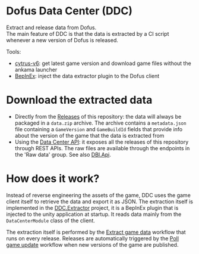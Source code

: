 # Dofus Data Center (DDC)

Extract and release data from Dofus.\
The main feature of DDC is that the data is extracted by a CI script whenever a new version of Dofus is released.

Tools:
- [cytrus-v6](https://github.com/Dofus-Batteries-Included/cytrus-v6): get latest game version and download game files without the ankama launcher
- [BepInEx](https://github.com/BepInEx/BepInEx): inject the data extractor plugin to the Dofus client

# Download the extracted data

- Directly from the [Releases](https://github.com/Dofus-Batteries-Included/DDC/releases) of this repository: the data will always be packaged in a `data.zip` archive. The archive contains a `metadata.json` file containing a `GameVersion` and `GameBuildId` fields that provide info about the version of the game that the data is extracted from
- Using the [Data Center API](https://api.dofusbatteriesincluded.fr/swagger/index.html?urls.primaryName=data-center): it exposes all the releases of this repository through REST APIs. The raw files are available through the endpoints in the 'Raw data' group.
See also [DBI.Api](https://github.com/Dofus-Batteries-Included/DBI.Api).

# How does it work?

Instead of reverse engineering the assets of the game, DDC uses the game client itself to retrieve the data and export it as JSON.
The extraction itself is implemented in the [DDC.Extractor](https://github.com/Dofus-Batteries-Included/DDC/tree/main/DDC.Extractor) project, it is a BepInEx plugin that is injected to the unity application at startup. It reads data mainly from the `DataCenterModule` class of the client.

The extraction itself is performed by the [Extract game data](https://github.com/Dofus-Batteries-Included/DDC/blob/main/.github/workflows/release.yml) workflow that runs on every release. Releases are automatically triggered by the [Poll game update](https://github.com/Dofus-Batteries-Included/DDC/blob/main/.github/workflows/poll_game_update.yml) workflow when new versions of the game are published.
